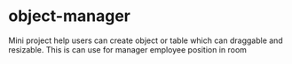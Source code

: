 # object-manager
Mini project help users can create object or table which can draggable and resizable. This is can use for manager employee position in room
